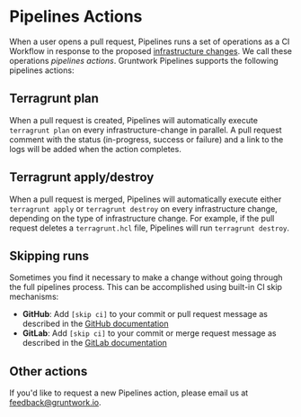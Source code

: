 # Pipelines Actions

When a user opens a pull request, Pipelines runs a set of operations as a CI Workflow in response to the proposed [infrastructure changes](/2.0/docs/pipelines/concepts/overview/#infrastructure-change). We call these operations _pipelines actions_. Gruntwork Pipelines supports the following pipelines actions:

## Terragrunt plan

When a pull request is created, Pipelines will automatically execute `terragrunt plan` on every infrastructure-change in parallel. A pull request comment with the status (in-progress, success or failure) and a link to the logs will be added when the action completes.

## Terragrunt apply/destroy

When a pull request is merged, Pipelines will automatically execute either `terragrunt apply` or `terragrunt destroy` on every infrastructure change, depending on the type of infrastructure change. For example, if the pull request deletes a `terragrunt.hcl` file, Pipelines will run `terragrunt destroy`.

## Skipping runs

Sometimes you find it necessary to make a change without going through the full pipelines process. This can be accomplished using built-in CI skip mechanisms:

- **GitHub**: Add `[skip ci]` to your commit or pull request message as described in the [GitHub documentation](https://docs.github.com/en/actions/managing-workflow-runs-and-deployments/managing-workflow-runs/skipping-workflow-runs)
- **GitLab**: Add `[skip ci]` to your commit or merge request message as described in the [GitLab documentation](https://docs.gitlab.com/ee/ci/pipelines/index.html#skip-a-pipeline)

## Other actions

If you'd like to request a new Pipelines action, please email us at [feedback@gruntwork.io](mailto:feedback@gruntwork.io).

